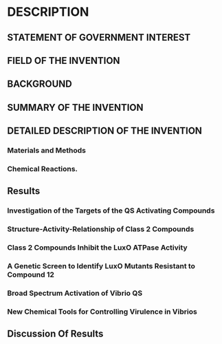 # DESCRIPTION

## STATEMENT OF GOVERNMENT INTEREST

## FIELD OF THE INVENTION

## BACKGROUND

## SUMMARY OF THE INVENTION

## DETAILED DESCRIPTION OF THE INVENTION

### Materials and Methods

### Chemical Reactions.

## Results

### Investigation of the Targets of the QS Activating Compounds

### Structure-Activity-Relationship of Class 2 Compounds

### Class 2 Compounds Inhibit the LuxO ATPase Activity

### A Genetic Screen to Identify LuxO Mutants Resistant to Compound 12

### Broad Spectrum Activation of Vibrio QS

### New Chemical Tools for Controlling Virulence in Vibrios

## Discussion Of Results

